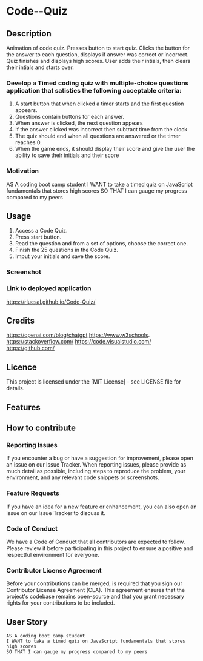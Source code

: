 # Code--Quiz

## Description 
Animation of code quiz. Presses button to start quiz. Clicks the button for the answer to each question, displays if answer was correct or incorrect. Quiz finishes and displays high scores. User adds their intials, then clears their intials and starts over.

### Develop a Timed coding quiz with multiple-choice questions application that satisties the following  acceptable criteria:
1. A start button that when clicked a timer starts and the first question appears.
2. Questions contain buttons for each answer.
3. When answer is clicked, the next question appears
4. If the answer clicked was incorrect then subtract time from the clock
5. The quiz should end when all questions are answered or the timer reaches 0.
6. When the game ends, it should display their score and give the user the ability to save their initials and their score
  
### Motivation 
AS A coding boot camp student
I WANT to take a timed quiz on JavaScript fundamentals that stores high scores
SO THAT I can gauge my progress compared to my peers

## Usage
1. Access a Code Quiz.
2. Press start button.
3. Read the question and from a set of options, choose the correct one.
4. Finish the 25 questions in the Code Quiz.
5. Imput your initials and save the score.
   
### Screenshot


### Link to deployed application
https://rlucsal.github.io/Code-Quiz/

## Credits

https://openai.com/blog/chatgpt
https://www.w3schools.
https://stackoverflow.com/
https://code.visualstudio.com/
https://github.com/

## Licence
This project is licensed under the [MIT License] - see LICENSE file for details.

## Features

## How to contribute
### Reporting Issues
If you encounter a bug or have a suggestion for improvement, please open an issue on our Issue Tracker. When reporting issues, please provide as much detail as possible, including steps to reproduce the problem, your environment, and any relevant code snippets or screenshots.

### Feature Requests
If you have an idea for a new feature or enhancement, you can also open an issue on our Issue Tracker to discuss it.
   
### Code of Conduct
We have a Code of Conduct that all contributors are expected to follow. Please review it before participating in this project to ensure a positive and respectful environment for everyone.

### Contributor License Agreement
Before your contributions can be merged, is required that you sign our Contributor License Agreement (CLA). This agreement ensures that the project's codebase remains open-source and that you grant necessary rights for your contributions to be included.




























## User Story

```
AS A coding boot camp student
I WANT to take a timed quiz on JavaScript fundamentals that stores high scores
SO THAT I can gauge my progress compared to my peers
```






